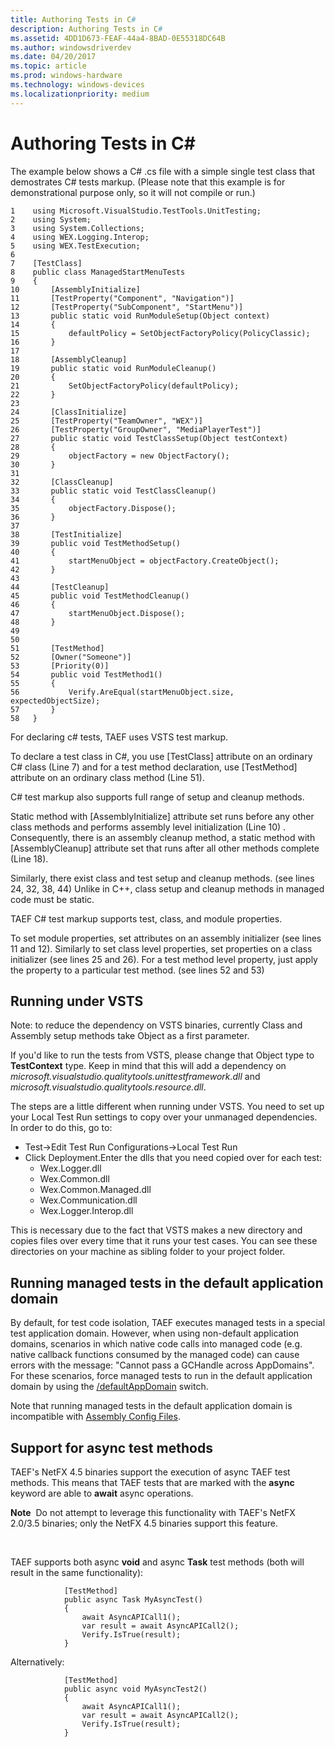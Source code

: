 ```yaml
---
title: Authoring Tests in C#
description: Authoring Tests in C#
ms.assetid: 4DD1D673-FEAF-44a4-8BAD-0E55318DC64B
ms.author: windowsdriverdev
ms.date: 04/20/2017
ms.topic: article
ms.prod: windows-hardware
ms.technology: windows-devices
ms.localizationpriority: medium
---
```


# Authoring Tests in C#


The example below shows a C# .cs file with a simple single test class that demostrates C# tests markup. (Please note that this example is for demonstrational purpose only, so it will not compile or run.)

```
1    using Microsoft.VisualStudio.TestTools.UnitTesting;
2    using System;
3    using System.Collections;
4    using WEX.Logging.Interop;
5    using WEX.TestExecution;
6
7    [TestClass]
8    public class ManagedStartMenuTests
9    {
10       [AssemblyInitialize]
11       [TestProperty("Component", "Navigation")]
12       [TestProperty("SubComponent", "StartMenu")]
13       public static void RunModuleSetup(Object context)
14       {
15           defaultPolicy = SetObjectFactoryPolicy(PolicyClassic);
16       }
17
18       [AssemblyCleanup]
19       public static void RunModuleCleanup()
20       {
21           SetObjectFactoryPolicy(defaultPolicy);
22       }
23
24       [ClassInitialize]
25       [TestProperty("TeamOwner", "WEX")]
26       [TestProperty("GroupOwner", "MediaPlayerTest")]
27       public static void TestClassSetup(Object testContext)
28       {
29           objectFactory = new ObjectFactory();
30       }
31
32       [ClassCleanup]
33       public static void TestClassCleanup()
34       {
35           objectFactory.Dispose();
36       }
37
38       [TestInitialize]
39       public void TestMethodSetup()
40       {
41           startMenuObject = objectFactory.CreateObject();
42       }
43
44       [TestCleanup]
45       public void TestMethodCleanup()
46       {
47           startMenuObject.Dispose();
48       }
49
50
51       [TestMethod]
52       [Owner("Someone")]
53       [Priority(0)]
54       public void TestMethod1()
55       {
56           Verify.AreEqual(startMenuObject.size, expectedObjectSize);
57       }
58   }
```

For declaring c\# tests, TAEF uses VSTS test markup.

To declare a test class in C#, you use \[TestClass\] attribute on an ordinary C# class (Line 7) and for a test method declaration, use \[TestMethod\] attribute on an ordinary class method (Line 51).

C# test markup also supports full range of setup and cleanup methods.

Static method with \[AssemblyInitialize\] attribute set runs before any other class methods and performs assembly level initialization (Line 10) . Consequently, there is an assembly cleanup method, a static method with \[AssemblyCleanup\] attribute set that runs after all other methods complete (Line 18).

Similarly, there exist class and test setup and cleanup methods. (see lines 24, 32, 38, 44) Unlike in C++, class setup and cleanup methods in managed code must be static.

TAEF C# test markup supports test, class, and module properties.

To set module properties, set attributes on an assembly initializer (see lines 11 and 12). Similarly to set class level properties, set properties on a class initializer (see lines 25 and 26). For a test method level property, just apply the property to a particular test method. (see lines 52 and 53)

## <span id="Running_under_VSTS"></span><span id="running_under_vsts"></span><span id="RUNNING_UNDER_VSTS"></span>Running under VSTS


Note: to reduce the dependency on VSTS binaries, currently Class and Assembly setup methods take Object as a first parameter.

If you'd like to run the tests from VSTS, please change that Object type to **TestContext** type. Keep in mind that this will add a dependency on *microsoft.visualstudio.qualitytools.unittestframework.dll* and *microsoft.visualstudio.qualitytools.resource.dll*.

The steps are a little different when running under VSTS. You need to set up your Local Test Run settings to copy over your unmanaged dependencies. In order to do this, go to:

-   Test-&gt;Edit Test Run Configurations-&gt;Local Test Run
-   Click Deployment.Enter the dlls that you need copied over for each test:
    -   Wex.Logger.dll
    -   Wex.Common.dll
    -   Wex.Common.Managed.dll
    -   Wex.Communication.dll
    -   Wex.Logger.Interop.dll

This is necessary due to the fact that VSTS makes a new directory and copies files over every time that it runs your test cases. You can see these directories on your machine as sibling folder to your project folder.

## <span id="Running_managed_tests_in_the_default_application_domain"></span><span id="running_managed_tests_in_the_default_application_domain"></span><span id="RUNNING_MANAGED_TESTS_IN_THE_DEFAULT_APPLICATION_DOMAIN"></span>Running managed tests in the default application domain


By default, for test code isolation, TAEF executes managed tests in a special test application domain. However, when using non-default application domains, scenarios in which native code calls into managed code (e.g. native callback functions consumed by the managed code) can cause errors with the message: "Cannot pass a GCHandle across AppDomains". For these scenarios, force managed tests to run in the default application domain by using the [/defaultAppDomain](te-exe-command-line-parameters.md#defaultappdomain) switch.

Note that running managed tests in the default application domain is incompatible with [Assembly Config Files](assembly-config-files.md).

## <span id="Support_for_async_test_methods"></span><span id="support_for_async_test_methods"></span><span id="SUPPORT_FOR_ASYNC_TEST_METHODS"></span>Support for async test methods


TAEF's NetFX 4.5 binaries support the execution of async TAEF test methods. This means that TAEF tests that are marked with the **async** keyword are able to **await** async operations.

**Note**  Do not attempt to leverage this functionality with TAEF's NetFX 2.0/3.5 binaries; only the NetFX 4.5 binaries support this feature.

 

TAEF supports both async **void** and async **Task** test methods (both will result in the same functionality):

```CSharp
            [TestMethod]
            public async Task MyAsyncTest()
            {
                await AsyncAPICall1();
                var result = await AsyncAPICall2();
                Verify.IsTrue(result);
            }
```

Alternatively:

```CSharp
            [TestMethod]
            public async void MyAsyncTest2()
            {
                await AsyncAPICall1();
                var result = await AsyncAPICall2();
                Verify.IsTrue(result);
            }
```

 

 






